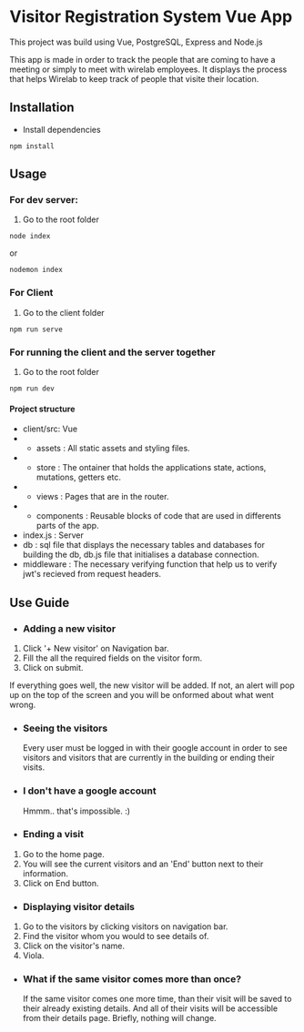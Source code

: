 # Visitor Registration System Vue App

This project was build using Vue, PostgreSQL, Express and Node.js

This app is made in order to track the people that are coming to have a meeting or simply to meet with wirelab employees.
It displays the process that helps Wirelab to keep track of people that visite their location.

## Installation

- Install dependencies

<pre><code>npm install</code></pre>

## Usage

### For dev server:

1. Go to the root folder

<pre><code>node index</code></pre>

or

<pre><code>nodemon index</code></pre>

### For Client

1. Go to the client folder

<pre><code>npm run serve</code></pre>

### For running the client and the server together

1. Go to the root folder

<pre><code>npm run dev</code></pre>

#### Project structure

- client/src: Vue
- - assets : All static assets and styling files.
- - store : The ontainer that holds the applications state, actions, mutations, getters etc.
- - views : Pages that are in the router.
- - components : Reusable blocks of code that are used in differents parts of the app.
- index.js : Server
- db : sql file that displays the necessary tables and databases for building the db, db.js file that initialises a database connection.
- middleware : The necessary verifying function that help us to verify jwt's recieved from request headers.

## Use Guide

- ### Adding a new visitor

1. Click '+ New visitor' on Navigation bar.
2. Fill the all the required fields on the visitor form.
3. Click on submit.

If everything goes well, the new visitor will be added.
If not, an alert will pop up on the top of the screen and you will be onformed about what went wrong.

- ### Seeing the visitors

  Every user must be logged in with their google account in order to see visitors and visitors that are currently in the building or ending their visits.

- ### I don't have a google account

  Hmmm.. that's impossible. :)

- ### Ending a visit

1. Go to the home page.
2. You will see the current visitors and an 'End' button next to their information.
3. Click on End button.

- ### Displaying visitor details

1.  Go to the visitors by clicking visitors on navigation bar.
2.  Find the visitor whom you would to see details of.
3.  Click on the visitor's name.
4.  Viola.

- ### What if the same visitor comes more than once?
  If the same visitor comes one more time, than their visit will be saved to their already existing details. And all of their visits will be accessible from their details page. Briefly, nothing will change.
